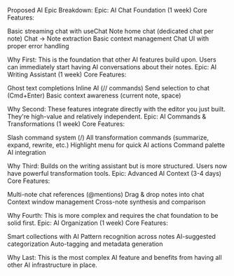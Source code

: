 Proposed AI Epic Breakdown:
Epic: AI Chat Foundation (1 week)
Core Features:

Basic streaming chat with useChat
Note home chat (dedicated chat per note)
Chat → Note extraction
Basic context management
Chat UI with proper error handling

Why First: This is the foundation that other AI features build upon. Users can immediately start having AI conversations about their notes.
Epic: AI Writing Assistant (1 week)
Core Features:

Ghost text completions
Inline AI (// commands)
Send selection to chat (Cmd+Enter)
Basic context awareness (current note, space)

Why Second: These features integrate directly with the editor you just built. They're high-value and relatively independent.
Epic: AI Commands & Transformations (1 week)
Core Features:

Slash command system (/)
All transformation commands (summarize, expand, rewrite, etc.)
Highlight menu for quick AI actions
Command palette AI integration

Why Third: Builds on the writing assistant but is more structured. Users now have powerful transformation tools.
Epic: Advanced AI Context (3-4 days)
Core Features:

Multi-note chat references (@mentions)
Drag & drop notes into chat
Context window management
Cross-note synthesis and comparison

Why Fourth: This is more complex and requires the chat foundation to be solid first.
Epic: AI Organization (1 week)
Core Features:

Smart collections with AI
Pattern recognition across notes
AI-suggested categorization
Auto-tagging and metadata generation

Why Last: This is the most complex AI feature and benefits from having all other AI infrastructure in place.